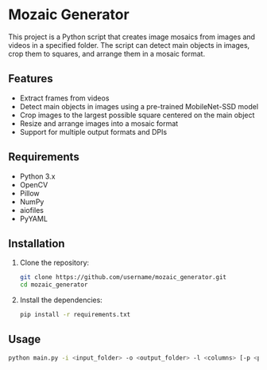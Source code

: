 # Mozaic Generator

This project is a Python script that creates image mosaics from images and videos in a specified folder. The script can detect main objects in images, crop them to squares, and arrange them in a mosaic format.

## Features

- Extract frames from videos
- Detect main objects in images using a pre-trained MobileNet-SSD model
- Crop images to the largest possible square centered on the main object
- Resize and arrange images into a mosaic format
- Support for multiple output formats and DPIs

## Requirements

- Python 3.x
- OpenCV
- Pillow
- NumPy
- aiofiles
- PyYAML

## Installation

1. Clone the repository:
    ```bash
    git clone https://github.com/username/mozaic_generator.git
    cd mozaic_generator
    ```

2. Install the dependencies:
    ```bash
    pip install -r requirements.txt
    ```

## Usage

```bash
python main.py -i <input_folder> -o <output_folder> -l <columns> [-p <page_format>] [-d <dpi>] [-n <num_images>] [-r]
